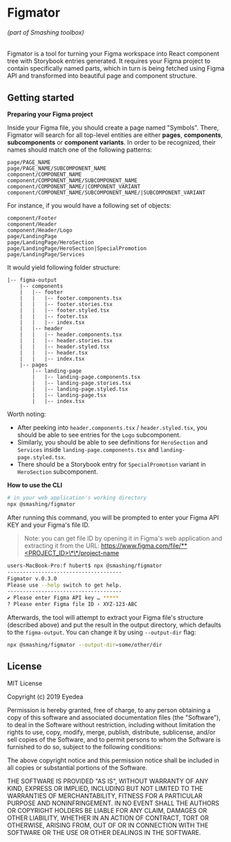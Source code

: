 # Figmator

###### (part of Smashing toolbox)

Figmator is a tool for turning your Figma workspace into React component tree with Storybook entries generated. It requires your Figma project to contain specifically named parts, which in turn is being fetched using Figma API and transformed into beautiful page and component structure.

## Getting started

**Preparing your Figma project**

Inside your Figma file, you should create a page named "Symbols". There, Figmator will search for all top-level entities are either **pages**, **components**, **subcomponents** or **component variants**. In order to be recognized, their names should match one of the following patterns:

```
page/PAGE_NAME
page/PAGE_NAME/SUBCOMPONENT_NAME
component/COMPONENT_NAME
component/COMPONENT_NAME/SUBCOMPONENT_NAME
component/COMPONENT_NAME/|COMPONENT_VARIANT
component/COMPONENT_NAME/SUBCOMPONENT_NAME/|SUBCOMPONENT_VARIANT
```

For instance, if you would have a following set of objects:

```
component/Footer
component/Header
component/Header/Logo
page/LandingPage
page/LandingPage/HeroSection
page/LandingPage/HeroSection|SpecialPromotion
page/LandingPage/Services
```

It would yield following folder structure:

```
|-- figma-output
    |-- components
    |   |-- footer
    |   |   |-- footer.components.tsx
    |   |   |-- footer.stories.tsx
    |   |   |-- footer.styled.tsx
    |   |   |-- footer.tsx
    |   |   |-- index.tsx
    |   |-- header
    |   |   |-- header.components.tsx
    |   |   |-- header.stories.tsx
    |   |   |-- header.styled.tsx
    |   |   |-- header.tsx
    |   |   |-- index.tsx
    |-- pages
        |-- landing-page
        |   |-- landing-page.components.tsx
        |   |-- landing-page.stories.tsx
        |   |-- landing-page.styled.tsx
        |   |-- landing-page.tsx
        |   |-- index.tsx
```

Worth noting:

- After peeking into `header.components.tsx` / `header.styled.tsx`, you should be able to see entries for the `Logo` subcomponent.
- Similarly, you should be able to see definitions for `HeroSection` and `Services` inside `landing-page.components.tsx` and `landing-page.styled.tsx`.
- There should be a Storybook entry for `SpecialPromotion` variant in `HeroSection` subcomponent.

**How to use the CLI**

```sh
# in your web application's working directory
npx @smashing/figmator
```

After running this command, you will be prompted to enter your Figma API KEY and your Figma's file ID.

> Note: you can get file ID by opening it in Figma's web application and extracting it from the URL: https://www.figma.com/file/**<PROJECT_ID>\*\*/project-name

```sh
users-MacBook-Pro:f hubert$ npx @smashing/figmator
-------------------------------------
Figmator v.0.3.0
Please use --help switch to get help.
-------------------------------------
✔ Please enter Figma API key … *****
? Please enter Figma file ID › XYZ-123-ABC

```

Afterwards, the tool will attempt to extract your Figma file's structure (described above) and put the result in the output directory, which defaults to the `figma-output`. You can change it by using `--output-dir` flag:

```sh
npx @smashing/figmator --output-dir=some/other/dir
```

## License

MIT License

Copyright (c) 2019 Eyedea

Permission is hereby granted, free of charge, to any person obtaining a copy
of this software and associated documentation files (the "Software"), to deal
in the Software without restriction, including without limitation the rights
to use, copy, modify, merge, publish, distribute, sublicense, and/or sell
copies of the Software, and to permit persons to whom the Software is
furnished to do so, subject to the following conditions:

The above copyright notice and this permission notice shall be included in all
copies or substantial portions of the Software.

THE SOFTWARE IS PROVIDED "AS IS", WITHOUT WARRANTY OF ANY KIND, EXPRESS OR
IMPLIED, INCLUDING BUT NOT LIMITED TO THE WARRANTIES OF MERCHANTABILITY,
FITNESS FOR A PARTICULAR PURPOSE AND NONINFRINGEMENT. IN NO EVENT SHALL THE
AUTHORS OR COPYRIGHT HOLDERS BE LIABLE FOR ANY CLAIM, DAMAGES OR OTHER
LIABILITY, WHETHER IN AN ACTION OF CONTRACT, TORT OR OTHERWISE, ARISING FROM,
OUT OF OR IN CONNECTION WITH THE SOFTWARE OR THE USE OR OTHER DEALINGS IN THE
SOFTWARE.
